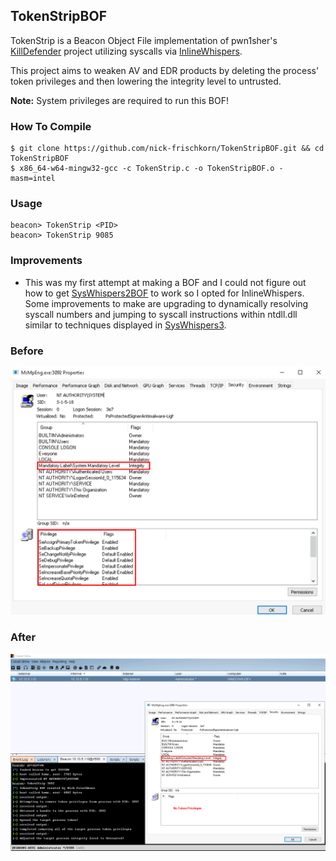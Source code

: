 ## TokenStripBOF

TokenStrip is a Beacon Object File implementation of pwn1sher's [KillDefender](https://github.com/pwn1sher/KillDefender/) project utilizing syscalls via [InlineWhispers](https://github.com/outflanknl/InlineWhispers).

This project aims to weaken AV and EDR products by deleting the process' token privileges and then lowering the integrity level to untrusted. 

**Note:** System privileges are required to run this BOF!
### How To Compile
```
$ git clone https://github.com/nick-frischkorn/TokenStripBOF.git && cd TokenStripBOF
$ x86_64-w64-mingw32-gcc -c TokenStrip.c -o TokenStripBOF.o -masm=intel
```
### Usage
```
beacon> TokenStrip <PID>
beacon> TokenStrip 9085
```
### Improvements
- This was my first attempt at making a BOF and I could not figure out how to get [SysWhispers2BOF](https://github.com/FalconForceTeam/SysWhispers2BOF) to work so I opted for InlineWhispers. Some improvements to make are upgrading to dynamically resolving syscall numbers and jumping to syscall instructions within ntdll.dll similar to techniques displayed in [SysWhispers3](https://github.com/klezVirus/SysWhispers3).

### Before
![before](images/before.png)

### After
![after](images/after.png)
